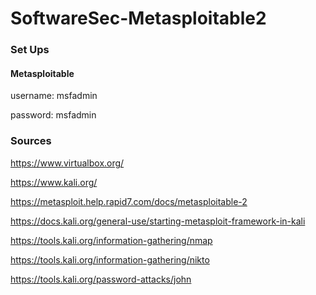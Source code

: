 # SoftwareSec-Metasploitable2

### Set Ups

#### Metasploitable

username: msfadmin

password: msfadmin

### Sources

https://www.virtualbox.org/

https://www.kali.org/

https://metasploit.help.rapid7.com/docs/metasploitable-2

https://docs.kali.org/general-use/starting-metasploit-framework-in-kali

https://tools.kali.org/information-gathering/nmap

https://tools.kali.org/information-gathering/nikto

https://tools.kali.org/password-attacks/john
